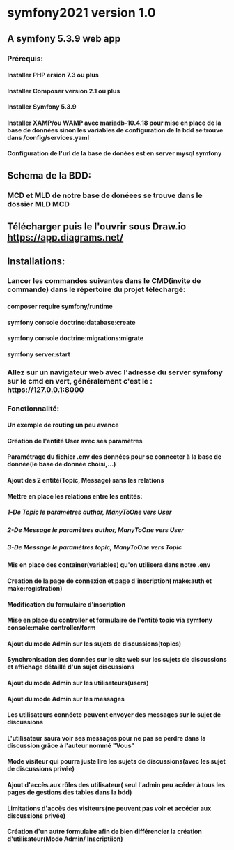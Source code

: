 # symfony2021 version 1.0

## A symfony 5.3.9 web app

### Prérequis:

#### Installer PHP ersion 7.3 ou plus

#### Installer Composer version 2.1 ou plus

#### Installer Symfony 5.3.9

#### Installer XAMP/ou WAMP avec mariadb-10.4.18 pour mise en place de la base de données sinon les variables de configuration de la bdd se trouve dans /config/services.yaml

#### Configuration de l'url de la base de donées est en server mysql symfony

## Schema de la BDD:

### MCD et MLD de notre base de donéees se trouve dans le dossier MLD MCD

## Télécharger puis le l'ouvrir sous Draw.io https://app.diagrams.net/

## Installations:

### Lancer les commandes suivantes dans le CMD(invite de commande) dans le répertoire du projet téléchargé:

#### composer require symfony/runtime

#### symfony console doctrine:database:create

#### symfony console doctrine:migrations:migrate

#### symfony server:start

### Allez sur un navigateur web avec l'adresse du server symfony sur le cmd en vert, généralement c'est le : https://127.0.0.1:8000

### Fonctionnalité:

#### Un exemple de routing un peu avance

#### Création de l'entité User avec ses paramètres

#### Paramétrage du fichier .env des données pour se connecter à la base de donnée(le base de donnée choisi,...)

#### Ajout des 2 entité(Topic, Message) sans les relations

#### Mettre en place les relations entre les entités:

##### 1-De Topic le paramètres author, ManyToOne vers User

##### 2-De Message le paramètres author, ManyToOne vers User

##### 3-De Message le paramètres topic, ManyToOne vers Topic

#### Mis en place des container(variables) qu'on utilisera dans notre .env

#### Creation de la page de connexion et page d'inscription( make:auth et make:registration)

#### Modification du formulaire d'inscription

#### Mise en place du controller et formulaire de l'entité topic via symfony console:make controller/form

#### Ajout du mode Admin sur les sujets de discussions(topics)

#### Synchronisation des données sur le site web sur les sujets de discussions et affichage détaillé d'un sujet discussions

#### Ajout du mode Admin sur les utilisateurs(users)

#### Ajout du mode Admin sur les messages

#### Les utilisateurs connécte peuvent envoyer des messages sur le sujet de discussions

#### L'utilisateur saura voir ses messages pour ne pas se perdre dans la discussion grâce à l'auteur nommé "Vous"

#### Mode visiteur qui pourra juste lire les sujets de discussions(avec les sujet de discussions privée)

#### Ajout d'accès aux rôles des utilisateur( seul l'admin peu acéder à tous les pages de gestions des tables dans la bdd)

#### Limitations d'accès des visiteurs(ne peuvent pas voir et accéder aux discussions privée)

#### Création d'un autre formulaire afin de bien différencier la création d'utilisateur(Mode Admin/ Inscriptiion)
